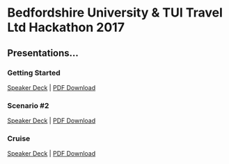 # Bedfordshire University & TUI Travel Ltd Hackathon 2017

## Presentations...

### Getting Started

[Speaker Deck](https://speakerdeck.com/gclikkec/beds-hackathon-2017-getting-started) | [PDF Download](https://speakerd.s3.amazonaws.com/presentations/14116eb0567e46c4b1bd340ff43d63c2/getting-started.pdf)

### Scenario #2

[Speaker Deck](https://speakerdeck.com/gclikkec/beds-hackathon-2017-scenario-2) | [PDF Download](https://speakerd.s3.amazonaws.com/presentations/d180ba3c507f45aca91c6378acc658c2/scenario-2.pdf)

### Cruise

[Speaker Deck](https://speakerdeck.com/gclikkec/beds-hackathon-2017-cruise) | [PDF Download](https://speakerd.s3.amazonaws.com/presentations/61584023a27f4b5397442451a6a4c657/cruise.pdf)
